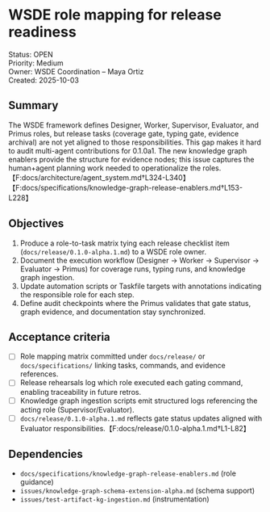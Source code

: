 # WSDE role mapping for release readiness

Status: OPEN  
Priority: Medium  
Owner: WSDE Coordination – Maya Ortiz  
Created: 2025-10-03

## Summary

The WSDE framework defines Designer, Worker, Supervisor, Evaluator, and Primus roles, but release tasks (coverage gate, typing gate, evidence archival) are not yet aligned to those responsibilities. This gap makes it hard to audit multi-agent contributions for 0.1.0a1. The new knowledge graph enablers provide the structure for evidence nodes; this issue captures the human+agent planning work needed to operationalize the roles.【F:docs/architecture/agent_system.md†L324-L340】【F:docs/specifications/knowledge-graph-release-enablers.md†L153-L228】

## Objectives

1. Produce a role-to-task matrix tying each release checklist item (`docs/release/0.1.0-alpha.1.md`) to a WSDE role owner.  
2. Document the execution workflow (Designer → Worker → Supervisor → Evaluator → Primus) for coverage runs, typing runs, and knowledge graph ingestion.  
3. Update automation scripts or Taskfile targets with annotations indicating the responsible role for each step.  
4. Define audit checkpoints where the Primus validates that gate status, graph evidence, and documentation stay synchronized.

## Acceptance criteria

- [ ] Role mapping matrix committed under `docs/release/` or `docs/specifications/` linking tasks, commands, and evidence references.  
- [ ] Release rehearsals log which role executed each gating command, enabling traceability in future retros.  
- [ ] Knowledge graph ingestion scripts emit structured logs referencing the acting role (Supervisor/Evaluator).  
- [ ] `docs/release/0.1.0-alpha.1.md` reflects gate status updates aligned with Evaluator responsibilities.【F:docs/release/0.1.0-alpha.1.md†L1-L82】

## Dependencies

- `docs/specifications/knowledge-graph-release-enablers.md` (role guidance)  
- `issues/knowledge-graph-schema-extension-alpha.md` (schema support)  
- `issues/test-artifact-kg-ingestion.md` (instrumentation)
